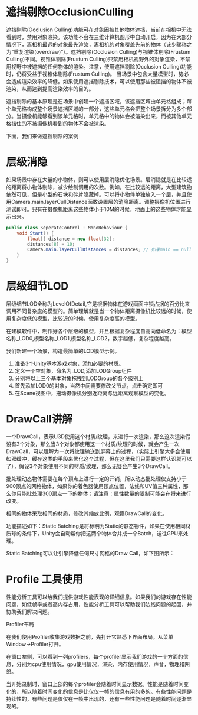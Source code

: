 # 遮挡剔除OcclusionCulling

遮挡剔除(Occlusion Culling)功能可在对象因被其他物体遮挡，当前在相机中无法看到时，禁用对象渲染。该功能不会在三维计算机图形中自动开启，因为在大部分情况下，离相机最远的对象最先渲染，离相机的对象覆盖先前的物体（该步骤称之为“重复渲染(overdraw)”）。遮挡剔除(Occlusion Culling)与视锥体剔除(Frustum Culling)不同。视锥体剔除(Frustum Culling)只禁用相机视野外的对象渲染，不禁用视野中被遮挡的任何物体的渲染。注意，使用遮挡剔除(Occlusion Culling)功能时，仍将受益于视锥体剔除(Frustum Culling)。
当场景中包含大量模型时，势必会造成渲染效率的降低。如果使用遮挡剔除技术，可以使用那些被阻挡的物体不被渲染，从而达到提高渲染效率的目的。

遮挡剔除的基本原理是在场景中创建一个遮挡区域，该遮挡区域由单元格组成；每个单元格构成整个场景遮挡区域的一部分，这些单元格会把整个场景拆分为多个部分。当摄像机能够看到该单元格时，单元格中的物体会被渲染出来，而被其他单元格挡住的不被摄像机看到的物体不会被渲染。

下面，我们来做遮挡剔除的案例

# 层级消隐

如果场景中存在大量的小物体，则可以使用层消隐优化场景。层消隐就是在比较远的距离将小物体剔除，减少绘制调用的次数。例如，在比较远的距离，大型建筑物依然可见，但是小型的石块和碎片隐藏掉。可以将小物件单独放入一个层，并且使用Camera.main.layerCullDistance函数设置层的消隐距离。调整摄像机位置进行测试即可。只有在摄像机距离这些物体小于10M的时候，地面上的这些物体才能显示出来。

```C#
public class SeperateControl : MonoBehaviour {
	void Start() {
		float[] distance = new float[32];
		distances[8] = 10;
		Camera.main.layerCullDistances = distances; // 如果main == null,则设置camera的tag为mainCamera
	}
}
```

# 层级细节LOD

层级细节LOD全称为LevelOfDetail,它是根据物体在游戏画面中锁占据的百分比来调用不同复杂度的模型的。简单理解就是当一个物体距离摄像机比较远的时候，使用复杂度低的模型，比较近的时候，使用复杂度高的模型。

在建模软件中，制作好各个层级的模型，并且根据复杂程度自高向低命名为：模型名称_LOD0,模型名称_LOD1,模型名称_LOD2，数字越低，复杂程度越高。

我们新建一个场景，构造最简单的LOD模型示例。

1. 准备3个Unity基本游戏对象，添加必要的材质。
2. 定义一个空对象，命名为_LOD,添加LODGroup组件
3. 分别将以上三个基本对象拖拽到LODGroup的各个级别上
4. 首先添加LOD0的对象，当然中间需要修改父节点，点击确定即可
5. 在Scene视图中，拖动摄像机分别近距离与远距离观察模型的变化。

# DrawCall讲解

一个DrawCall，表示U3D使用这个材质/纹理，来进行一次渲染，那么这次渲染假设有3个对象，那么当3个对象都使用这一个材质/纹理的时候，就会产生一次DrawCall，可以理解为一次将纹理输送到屏幕上的过程，（实际上引擎大多会使用如双缓冲，缓存这类的手段来优化这个过程，但在这里我们只需要这样认识就可以了），假设3个对象使用不同的材质/纹理，那么无疑会产生3个DrawCall。

批处理动态物体需要在每个顶点上进行一定的开销，所以动态批处理仅支持小于900顶点的网格物体，如果你的着色器使用顶点位置，法线和UV值三种属性，那么你只能批处理300顶点一下的物体；请注意：属性数量的限制可能会在将来进行改变。

相同的物体采取相同的材质，修改其缩放比例，观察DrawCall的变化。

功能描述如下：Static Batching是将标明为Static的静态物件，如果在使用相同材质球的条件下，Unity会自动帮你把这两个物体合并成一个Batch，送往GPU来处理。

Static Batching可以让引擎降低任何尺寸网格的Draw Call，如下图所示：

# Profile 工具使用

性能分析工具可以给我们提供游戏性能表现的详细信息。如果我们的游戏存在性能问题，如低帧率或者高内存占用，性能分析工具可以帮助我们法线问题的起因，并协助我们解决问题。

Profiler布局

在我们使用Profiler收集游戏数据之前，先打开它熟悉下界面布局。从菜单Window->Profiler打开。

在窗口左侧，可以看到一列profilers，每个profiler显示我们游戏的一个方面的信息，分别为cpu使用情况，gpu使用情况，渲染，内存使用情况，声音，物理和网络。

当开始录制时，窗口上部的每个profiler会随着时间显示数据。性能是随着时间变化的，所以随着时间变化的信息是比仅仅一帧的信息有用的多的。有些性能问题是持续性的，有些问题是仅仅在一帧中出现的，还有一些性能问题是随着时间逐渐显现的。

